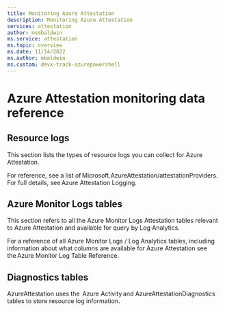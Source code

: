 ```yaml
---
title: Monitoring Azure Attestation 
description: Monitoring Azure Attestation 
services: attestation
author: msmbaldwin
ms.service: attestation
ms.topic: overview
ms.date: 11/14/2022
ms.author: mbaldwin 
ms.custom: devx-track-azurepowershell
---
```


# Azure Attestation monitoring data reference 

## Resource logs 

This section lists the types of resource logs you can collect for Azure Attestation. 

For reference, see a list of Microsoft.AzureAttestation/attestationProviders. For full details, see Azure Attestation Logging. 

## Azure Monitor Logs tables 

This section refers to all the Azure Monitor Logs Attestation tables relevant to Azure Attestation and available for query by Log Analytics. 

For a reference of all Azure Monitor Logs / Log Analytics tables, including information about what columns are available for Azure Attestation see the Azure Monitor Log Table Reference. 

## Diagnostics tables 

AzureAttestation uses the  Azure Activity and AzureAttestationDiagnostics tables to store resource log information.  

